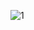 ![1](https://user-images.githubusercontent.com/99451529/155673597-6cbaabb5-e339-4188-8ab4-7f5e268ab7de.gif)
